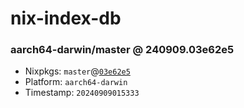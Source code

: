 # nix-index-db
### aarch64-darwin/master @ 240909.03e62e5
- Nixpkgs: `master`@[`03e62e5`](https://github.com/NixOS/nixpkgs/commit/03e62e5bc3a6dd3203c3fc6f87aec7684a57da75)
- Platform: `aarch64-darwin`
- Timestamp: `20240909015333`

